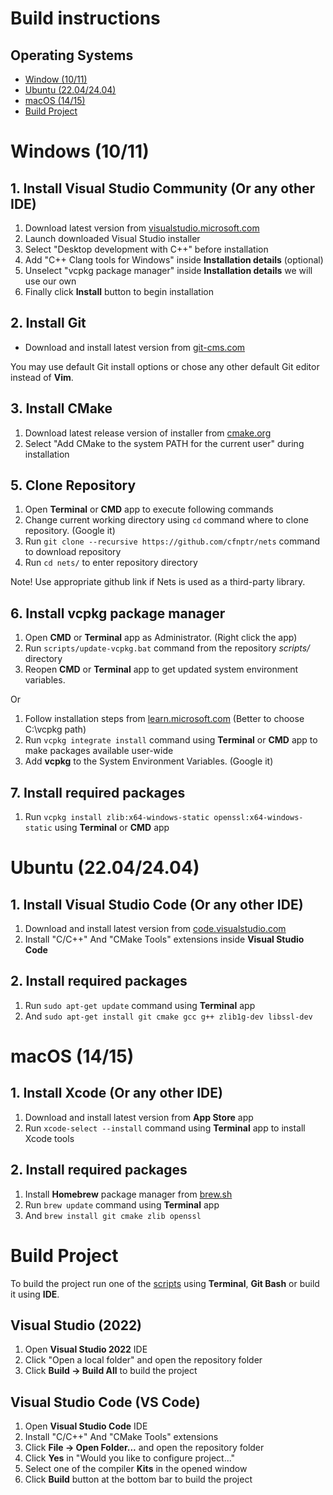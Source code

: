 # Build instructions

## Operating Systems

* [Window (10/11)](BUILDING.md#windows-1011)
* [Ubuntu (22.04/24.04)](BUILDING.md#ubuntu-22042404)
* [macOS (14/15)](BUILDING.md#macos-1415)
* [Build Project](BUILDING.md#build-project)


# Windows (10/11)

## 1. Install Visual Studio Community (Or any other IDE)

1. Download latest version from [visualstudio.microsoft.com](https://visualstudio.microsoft.com/downloads)
2. Launch downloaded Visual Studio installer
3. Select "Desktop development with C++" before installation
4. Add "C++ Clang tools for Windows" inside **Installation details** (optional)
5. Unselect "vcpkg package manager" inside **Installation details** we will use our own
6. Finally click **Install** button to begin installation

## 2. Install Git

* Download and install latest version from [git-cms.com](https://git-scm.com/downloads)

You may use default Git install options or chose any other default Git editor instead of **Vim**.

## 3. Install CMake

1. Download latest release version of installer from [cmake.org](https://cmake.org/download)
2. Select "Add CMake to the system PATH for the current user" during installation

## 5. Clone Repository

1. Open **Terminal** or **CMD** app to execute following commands
2. Change current working directory using ```cd``` command where to clone repository. (Google it)
3. Run ```git clone --recursive https://github.com/cfnptr/nets``` command to download repository
4. Run ```cd nets/``` to enter repository directory

Note! Use appropriate github link if Nets is used as a third-party library.

## 6. Install vcpkg package manager

1. Open **CMD** or **Terminal** app as Administrator. (Right click the app)
2. Run ```scripts/update-vcpkg.bat``` command from the repository *scripts/* directory
3. Reopen **CMD** or **Terminal** app to get updated system environment variables.

Or

1. Follow installation steps from [learn.microsoft.com](https://learn.microsoft.com/en-us/vcpkg/get_started/get-started) (Better to choose C:\vcpkg path)
2. Run ```vcpkg integrate install``` command using **Terminal** or **CMD** app to make packages available user-wide
3. Add **vcpkg** to the System Environment Variables. (Google it)

## 7. Install required packages

1. Run ```vcpkg install zlib:x64-windows-static openssl:x64-windows-static``` using **Terminal** or **CMD** app


# Ubuntu (22.04/24.04)

## 1. Install Visual Studio Code (Or any other IDE)

1. Download and install latest version from [code.visualstudio.com](https://code.visualstudio.com/download)
2. Install "C/C++" And "CMake Tools" extensions inside **Visual Studio Code**

## 2. Install required packages

1. Run ```sudo apt-get update``` command using **Terminal** app
2. And ```sudo apt-get install git cmake gcc g++ zlib1g-dev libssl-dev```


# macOS (14/15)

## 1. Install Xcode (Or any other IDE)

1. Download and install latest version from **App Store** app
2. Run ```xcode-select --install``` command using **Terminal** app to install Xcode tools

## 2. Install required packages

1. Install **Homebrew** package manager from [brew.sh](https://brew.sh)
2. Run ```brew update``` command using **Terminal** app
3. And ```brew install git cmake zlib openssl```


# Build Project

To build the project run one of the [scripts](scripts/) using **Terminal**, **Git Bash** or build it using **IDE**.

## Visual Studio (2022)

1. Open **Visual Studio 2022** IDE
2. Click "Open a local folder" and open the repository folder
3. Click **Build -> Build All** to build the project

## Visual Studio Code (VS Code)

1. Open **Visual Studio Code** IDE
2. Install "C/C++" And "CMake Tools" extensions
3. Click **File -> Open Folder...** and open the repository folder
4. Click **Yes** in "Would you like to configure project..."
5. Select one of the compiler **Kits** in the opened window
6. Click **Build** button at the bottom bar to build the project